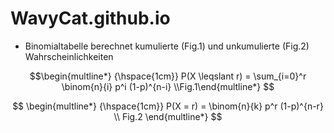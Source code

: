 # WavyCat.github.io

* Binomialtabelle berechnet kumulierte (Fig.1) und unkumulierte (Fig.2) Wahrscheinlichkeiten

$$\begin{multline*} {\hspace{1cm}} P(X \leqslant r) = \sum_{i=0}^r \binom{n}{i} p^i (1-p)^{n-i} \\Fig.1\end{multline*} $$

$$
\begin{multline*} 
{\hspace{1cm}} P(X = r) = \binom{n}{k} p^r (1-p)^{n-r} \\
Fig.2
\end{multline*} 
$$
